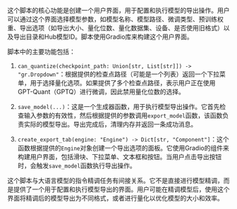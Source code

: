 这个脚本的核心功能是创建一个用户界面，用于配置和执行模型的导出操作。用户可以通过这个界面选择模型参数，如模型名称、模型路径、微调类型、预训练权重、导出选项（如导出大小、量化位数、量化数据集、设备、是否使用旧格式）以及导出目录和Hub模型ID。脚本使用Gradio库来构建这个用户界面。

脚本中的主要功能包括：

1. `can_quantize(checkpoint_path: Union[str, List[str]]) -> "gr.Dropdown"`：根据提供的检查点路径（可能是一个列表）返回一个下拉菜单，用于选择量化选项。如果提供了多个检查点路径，表示用户正在使用GPT-Quant（GPTQ）进行微调，因此禁用量化位数的选择。

2. `save_model(...)`：这是一个生成器函数，用于执行模型导出操作。它首先检查输入参数的有效性，然后根据提供的参数调用`export_model`函数，该函数负责实际的模型导出。导出完成后，清理内存并返回一条成功消息。

3. `create_export_tab(engine: "Engine") -> Dict[str, "Component"]`：这个函数根据提供的`Engine`对象创建一个导出选项的面板。它使用Gradio的组件来构建用户界面，包括滑块、下拉菜单、文本框和按钮。当用户点击导出按钮时，会触发`save_model`函数执行导出操作。

这个脚本与大语言模型的指令精调任务有间接关系。它不是直接进行模型精调，而是提供了一个用于配置和执行模型导出的界面。用户可能在精调模型后，使用这个界面将精调后的模型导出为不同格式，或者进行量化以优化模型的大小和效率。
